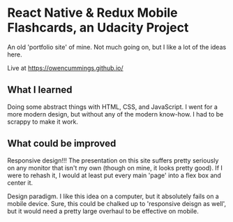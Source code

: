 # React Native & Redux Mobile Flashcards, an Udacity Project

An old 'portfolio site' of mine. Not much going on, but I like a lot of the ideas here.

Live at <https://owencummings.github.io/>


## What I learned

Doing some abstract things with HTML, CSS, and JavaScript. I went for a more modern design, but without any of the modern know-how. I had to be scrappy to make it work. 


## What could be improved

Responsive design!!! The presentation on this site suffers pretty seriously on any monitor that isn't my own (though on mine, it looks pretty good). If I were to rehash it, I would at least put every main 'page' into a flex box and center it.

Design paradigm. I like this idea on a computer, but it absolutely fails on a mobile device. Sure, this could be chalked up to 'responsive deisgn as well', but it would need a pretty large overhaul to be effective on mobile.


